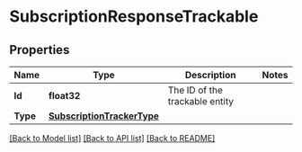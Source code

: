 # SubscriptionResponseTrackable

## Properties

Name | Type | Description | Notes
------------ | ------------- | ------------- | -------------
**Id** | **float32** | The ID of the trackable entity | 
**Type** | [**SubscriptionTrackerType**](SubscriptionTrackerType.md) |  | 

[[Back to Model list]](../README.md#documentation-for-models) [[Back to API list]](../README.md#documentation-for-api-endpoints) [[Back to README]](../README.md)


